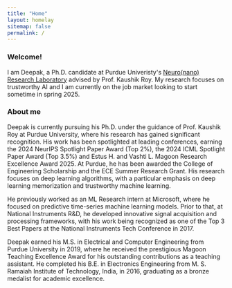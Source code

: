 ```yaml
---
title: "Home"
layout: homelay
sitemap: false
permalink: /
---
```


### Welcome!

I am Deepak, a Ph.D. candidate at Purdue Univeristy's [Neuro(nano) Research Laboratory](https://engineering.purdue.edu/NRL) advised by Prof. Kaushik Roy. My research focuses on trustworthy AI and I am currently on the job market looking to start sometime in spring 2025.

<!-- <div class="container">
<div class="row">
<center>
<img src="{{ site.url }}{{ site.baseurl }}/images/banner.jpg" width="100%"/><br/>
Examples of Feynman diagrams. <br/>
Feynman R., The theory of positrons. <i>Phys. Rev.</i> (1949)
</center>
</div>
</div>
<br/> -->

### About me

Deepak is currently pursuing his Ph.D. under the guidance of Prof. Kaushik Roy at Purdue University, where his research has gained significant recognition. His work has been spotlighted at leading conferences, earning the 2024 NeurIPS Spotlight Paper Award (Top 2%), the 2024 ICML Spotlight Paper Award (Top 3.5%) and Estus H. and Vashti L. Magoon Research Excellence Award 2025. At Purdue, he has been awarded the College of Engineering Scholarship and the ECE Summer Research Grant. His research focuses on deep learning algorithms, with a particular emphasis on deep learning memorization and trustworthy machine learning.

He previously worked as an ML Research intern at Microsoft, where he focused on predictive time-series machine learning models. Prior to that, at National Instruments R&D, he developed innovative signal acquisition and processing frameworks, with his work being recognized as one of the Top 3 Best Papers at the National Instruments Tech Conference in 2017.

Deepak earned his M.S. in Electrical and Computer Engineering from Purdue University in 2019, where he received the prestigious Magoon Teaching Excellence Award for his outstanding contributions as a teaching assistant. He completed his B.E. in Electronics Engineering from M. S. Ramaiah Institute of Technology, India, in 2016, graduating as a bronze medalist for academic excellence. 